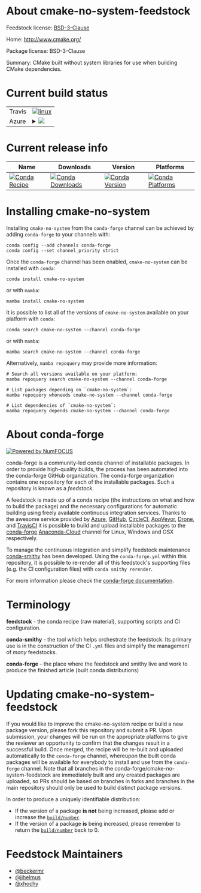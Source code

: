 About cmake-no-system-feedstock
===============================

Feedstock license: [BSD-3-Clause](https://github.com/conda-forge/cmake-no-system-feedstock/blob/main/LICENSE.txt)

Home: http://www.cmake.org/

Package license: BSD-3-Clause

Summary: CMake built without system libraries for use when building CMake dependencies.

Current build status
====================


<table><tr>
    <td>Travis</td>
    <td>
      <a href="https://app.travis-ci.com/conda-forge/cmake-no-system-feedstock">
        <img alt="linux" src="https://img.shields.io/travis/com/conda-forge/cmake-no-system-feedstock/main.svg?label=Linux">
      </a>
    </td>
  </tr>
    
  <tr>
    <td>Azure</td>
    <td>
      <details>
        <summary>
          <a href="https://dev.azure.com/conda-forge/feedstock-builds/_build/latest?definitionId=9735&branchName=main">
            <img src="https://dev.azure.com/conda-forge/feedstock-builds/_apis/build/status/cmake-no-system-feedstock?branchName=main">
          </a>
        </summary>
        <table>
          <thead><tr><th>Variant</th><th>Status</th></tr></thead>
          <tbody><tr>
              <td>linux_64</td>
              <td>
                <a href="https://dev.azure.com/conda-forge/feedstock-builds/_build/latest?definitionId=9735&branchName=main">
                  <img src="https://dev.azure.com/conda-forge/feedstock-builds/_apis/build/status/cmake-no-system-feedstock?branchName=main&jobName=linux&configuration=linux%20linux_64_" alt="variant">
                </a>
              </td>
            </tr><tr>
              <td>linux_aarch64</td>
              <td>
                <a href="https://dev.azure.com/conda-forge/feedstock-builds/_build/latest?definitionId=9735&branchName=main">
                  <img src="https://dev.azure.com/conda-forge/feedstock-builds/_apis/build/status/cmake-no-system-feedstock?branchName=main&jobName=linux&configuration=linux%20linux_aarch64_" alt="variant">
                </a>
              </td>
            </tr><tr>
              <td>linux_ppc64le</td>
              <td>
                <a href="https://dev.azure.com/conda-forge/feedstock-builds/_build/latest?definitionId=9735&branchName=main">
                  <img src="https://dev.azure.com/conda-forge/feedstock-builds/_apis/build/status/cmake-no-system-feedstock?branchName=main&jobName=linux&configuration=linux%20linux_ppc64le_" alt="variant">
                </a>
              </td>
            </tr><tr>
              <td>osx_64</td>
              <td>
                <a href="https://dev.azure.com/conda-forge/feedstock-builds/_build/latest?definitionId=9735&branchName=main">
                  <img src="https://dev.azure.com/conda-forge/feedstock-builds/_apis/build/status/cmake-no-system-feedstock?branchName=main&jobName=osx&configuration=osx%20osx_64_" alt="variant">
                </a>
              </td>
            </tr><tr>
              <td>osx_arm64</td>
              <td>
                <a href="https://dev.azure.com/conda-forge/feedstock-builds/_build/latest?definitionId=9735&branchName=main">
                  <img src="https://dev.azure.com/conda-forge/feedstock-builds/_apis/build/status/cmake-no-system-feedstock?branchName=main&jobName=osx&configuration=osx%20osx_arm64_" alt="variant">
                </a>
              </td>
            </tr>
          </tbody>
        </table>
      </details>
    </td>
  </tr>
</table>

Current release info
====================

| Name | Downloads | Version | Platforms |
| --- | --- | --- | --- |
| [![Conda Recipe](https://img.shields.io/badge/recipe-cmake--no--system-green.svg)](https://anaconda.org/conda-forge/cmake-no-system) | [![Conda Downloads](https://img.shields.io/conda/dn/conda-forge/cmake-no-system.svg)](https://anaconda.org/conda-forge/cmake-no-system) | [![Conda Version](https://img.shields.io/conda/vn/conda-forge/cmake-no-system.svg)](https://anaconda.org/conda-forge/cmake-no-system) | [![Conda Platforms](https://img.shields.io/conda/pn/conda-forge/cmake-no-system.svg)](https://anaconda.org/conda-forge/cmake-no-system) |

Installing cmake-no-system
==========================

Installing `cmake-no-system` from the `conda-forge` channel can be achieved by adding `conda-forge` to your channels with:

```
conda config --add channels conda-forge
conda config --set channel_priority strict
```

Once the `conda-forge` channel has been enabled, `cmake-no-system` can be installed with `conda`:

```
conda install cmake-no-system
```

or with `mamba`:

```
mamba install cmake-no-system
```

It is possible to list all of the versions of `cmake-no-system` available on your platform with `conda`:

```
conda search cmake-no-system --channel conda-forge
```

or with `mamba`:

```
mamba search cmake-no-system --channel conda-forge
```

Alternatively, `mamba repoquery` may provide more information:

```
# Search all versions available on your platform:
mamba repoquery search cmake-no-system --channel conda-forge

# List packages depending on `cmake-no-system`:
mamba repoquery whoneeds cmake-no-system --channel conda-forge

# List dependencies of `cmake-no-system`:
mamba repoquery depends cmake-no-system --channel conda-forge
```


About conda-forge
=================

[![Powered by
NumFOCUS](https://img.shields.io/badge/powered%20by-NumFOCUS-orange.svg?style=flat&colorA=E1523D&colorB=007D8A)](https://numfocus.org)

conda-forge is a community-led conda channel of installable packages.
In order to provide high-quality builds, the process has been automated into the
conda-forge GitHub organization. The conda-forge organization contains one repository
for each of the installable packages. Such a repository is known as a *feedstock*.

A feedstock is made up of a conda recipe (the instructions on what and how to build
the package) and the necessary configurations for automatic building using freely
available continuous integration services. Thanks to the awesome service provided by
[Azure](https://azure.microsoft.com/en-us/services/devops/), [GitHub](https://github.com/),
[CircleCI](https://circleci.com/), [AppVeyor](https://www.appveyor.com/),
[Drone](https://cloud.drone.io/welcome), and [TravisCI](https://travis-ci.com/)
it is possible to build and upload installable packages to the
[conda-forge](https://anaconda.org/conda-forge) [Anaconda-Cloud](https://anaconda.org/)
channel for Linux, Windows and OSX respectively.

To manage the continuous integration and simplify feedstock maintenance
[conda-smithy](https://github.com/conda-forge/conda-smithy) has been developed.
Using the ``conda-forge.yml`` within this repository, it is possible to re-render all of
this feedstock's supporting files (e.g. the CI configuration files) with ``conda smithy rerender``.

For more information please check the [conda-forge documentation](https://conda-forge.org/docs/).

Terminology
===========

**feedstock** - the conda recipe (raw material), supporting scripts and CI configuration.

**conda-smithy** - the tool which helps orchestrate the feedstock.
                   Its primary use is in the construction of the CI ``.yml`` files
                   and simplify the management of *many* feedstocks.

**conda-forge** - the place where the feedstock and smithy live and work to
                  produce the finished article (built conda distributions)


Updating cmake-no-system-feedstock
==================================

If you would like to improve the cmake-no-system recipe or build a new
package version, please fork this repository and submit a PR. Upon submission,
your changes will be run on the appropriate platforms to give the reviewer an
opportunity to confirm that the changes result in a successful build. Once
merged, the recipe will be re-built and uploaded automatically to the
`conda-forge` channel, whereupon the built conda packages will be available for
everybody to install and use from the `conda-forge` channel.
Note that all branches in the conda-forge/cmake-no-system-feedstock are
immediately built and any created packages are uploaded, so PRs should be based
on branches in forks and branches in the main repository should only be used to
build distinct package versions.

In order to produce a uniquely identifiable distribution:
 * If the version of a package **is not** being increased, please add or increase
   the [``build/number``](https://docs.conda.io/projects/conda-build/en/latest/resources/define-metadata.html#build-number-and-string).
 * If the version of a package **is** being increased, please remember to return
   the [``build/number``](https://docs.conda.io/projects/conda-build/en/latest/resources/define-metadata.html#build-number-and-string)
   back to 0.

Feedstock Maintainers
=====================

* [@beckermr](https://github.com/beckermr/)
* [@jjhelmus](https://github.com/jjhelmus/)
* [@xhochy](https://github.com/xhochy/)

